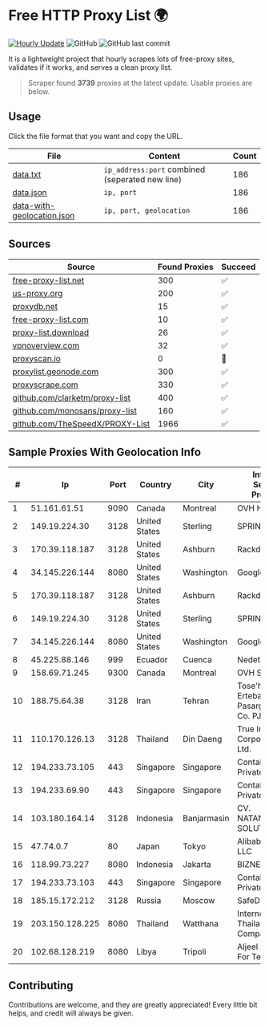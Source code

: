 
# Free HTTP Proxy List 🌍

[![Hourly Update](https://github.com/mertguvencli/http-proxy-list/actions/workflows/main.yml/badge.svg?branch=main)](https://github.com/mertguvencli/http-proxy-list/actions/workflows/main.yml)
![GitHub](https://img.shields.io/github/license/mertguvencli/http-proxy-list)
![GitHub last commit](https://img.shields.io/github/last-commit/mertguvencli/http-proxy-list)

It is a lightweight project that hourly scrapes lots of free-proxy sites, validates if it works, and serves a clean proxy list.


> Scraper found **3739** proxies at the latest update. Usable proxies are below.

## Usage

Click the file format that you want and copy the URL.


|File|Content|Count|
|----|-------|-----|
|[data.txt](https://raw.githubusercontent.com/mertguvencli/http-proxy-list/main/proxy-list/data.txt)|`ip_address:port` combined (seperated new line)|186|
|[data.json](https://raw.githubusercontent.com/mertguvencli/http-proxy-list/main/proxy-list/data.json)|`ip, port`|186|
|[data-with-geolocation.json](https://raw.githubusercontent.com/mertguvencli/http-proxy-list/main/proxy-list/data-with-geolocation.json)|`ip, port, geolocation`|186|

## Sources

|Source|Found Proxies|Succeed|
|------|-------------|-------|
|[free-proxy-list.net](https://free-proxy-list.net)|300|✅|
|[us-proxy.org](https://www.us-proxy.org)|200|✅|
|[proxydb.net](http://proxydb.net)|15|✅|
|[free-proxy-list.com](https://free-proxy-list.com/?page=&port=&type%5B%5D=http&type%5B%5D=https&up_time=0&search=Search)|10|✅|
|[proxy-list.download](https://www.proxy-list.download/HTTP)|26|✅|
|[vpnoverview.com](https://vpnoverview.com/privacy/anonymous-browsing/free-proxy-servers)|32|✅|
|[proxyscan.io](https://www.proxyscan.io)|0|🚫|
|[proxylist.geonode.com](https://proxylist.geonode.com/api/proxy-list?limit=300&page=1&sort_by=lastChecked&sort_type=desc&protocols=http,https)|300|✅|
|[proxyscrape.com](https://api.proxyscrape.com/v2/?request=displayproxies&protocol=http&timeout=10000&country=all&ssl=all&anonymity=all)|330|✅|
|[github.com/clarketm/proxy-list](https://raw.githubusercontent.com/clarketm/proxy-list/master/proxy-list-raw.txt)|400|✅|
|[github.com/monosans/proxy-list](https://raw.githubusercontent.com/monosans/proxy-list/main/proxies/http.txt)|160|✅|
|[github.com/TheSpeedX/PROXY-List](https://raw.githubusercontent.com/TheSpeedX/PROXY-List/master/http.txt)|1966|✅|


## Sample Proxies With Geolocation Info

|#|Ip|Port|Country|City|Internet Service Provider|
|-|--|----|-------|----|-------------------------|
|1|51.161.61.51|9090|Canada|Montreal|OVH Hosting|
|2|149.19.224.30|3128|United States|Sterling|SPRINT|
|3|170.39.118.187|3128|United States|Ashburn|Rackdog, LLC|
|4|34.145.226.144|8080|United States|Washington|Google LLC|
|5|170.39.118.187|3128|United States|Ashburn|Rackdog, LLC|
|6|149.19.224.30|3128|United States|Sterling|SPRINT|
|7|34.145.226.144|8080|United States|Washington|Google LLC|
|8|45.225.88.146|999|Ecuador|Cuenca|Nedetel S.A.|
|9|158.69.71.245|9300|Canada|Montreal|OVH SAS|
|10|188.75.64.38|3128|Iran|Tehran|Tose'h Fanavari Ertebabat Pasargad Arian Co. PJS|
|11|110.170.126.13|3128|Thailand|Din Daeng|True Internet Corporation CO. Ltd.|
|12|194.233.73.105|443|Singapore|Singapore|Contabo Asia Private Limited|
|13|194.233.69.90|443|Singapore|Singapore|Contabo Asia Private Limited|
|14|103.180.164.14|3128|Indonesia|Banjarmasin|CV. NATANETWORK SOLUTION|
|15|47.74.0.7|80|Japan|Tokyo|Alibaba.com LLC|
|16|118.99.73.227|8080|Indonesia|Jakarta|BIZNET|
|17|194.233.73.103|443|Singapore|Singapore|Contabo Asia Private Limited|
|18|185.15.172.212|3128|Russia|Moscow|SafeData LLC|
|19|203.150.128.225|8080|Thailand|Watthana|Internet Thailand Company Ltd|
|20|102.68.128.219|8080|Libya|Tripoli|Aljeel Aljadeed For Technology|



## Contributing

Contributions are welcome, and they are greatly appreciated! Every
little bit helps, and credit will always be given.

